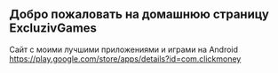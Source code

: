 ## Добро пожаловать на домашнюю страницу ExcluzivGames
Сайт с моими лучшими приложениями и играми на Android
https://play.google.com/store/apps/details?id=com.clickmoney
